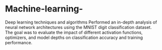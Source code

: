 # Machine-learning-
Deep learning techniques and algorithms 
Performed an in-depth analysis of neural network architectures using the MNIST digit classification dataset. The goal was to evaluate the impact of different activation functions, optimizers, and model depths on classification accuracy and training performance.
